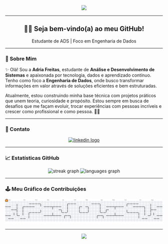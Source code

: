 <div align="center">
  <img height="200" src="https://camo.githubusercontent.com/592017f7b94aa0195d7ed768b2225bedd6bf625e66de55827da3ad88754fd10e/68747470733a2f2f6d65646961312e67697068792e636f6d2f6d656469612f76312e59326c6b505463354d4749334e6a457865576b324d47686e4e6a426b4d6a4635617a4e7a64576436636e646959577468647a526f4e575a7362474977646e706e4d326c7962795a6c634431324d563970626e526c636d35686246396e61575a66596e6c666157516d593351395a772f3236784277644975524a694149714877412f67697068792e676966"  />
</div>

---

<h2 align="center">👩‍💻 Seja bem-vindo(a) ao meu GitHub!</h2>

<p align="center">Estudante de ADS | Foco em Engenharia de Dados</p>

---

### 🌟 Sobre Mim

✨ Olá! Sou a **Adria Freitas**, estudante de **Análise e Desenvolvimento de Sistemas** e apaixonada por tecnologia, dados e aprendizado contínuo. Tenho como foco a **Engenharia de Dados**, onde busco transformar informações em valor através de soluções eficientes e bem estruturadas.

Atualmente, estou construindo minha base técnica com projetos práticos que unem teoria, curiosidade e propósito. Estou sempre em busca de desafios que me façam evoluir, trocar experiências com pessoas incríveis e crescer como profissional e como pessoa. 🚀💡

---

### 📲 Contato

<div align="center">
  <a href="https://www.linkedin.com/in/adriafreitascode/" target="_blank">
    <img src="https://img.shields.io/static/v1?message=LinkedIn&logo=linkedin&label=&color=0077B5&logoColor=white&labelColor=&style=for-the-badge" height="35" alt="linkedin logo"  />
  </a>
</div>

---

### 📈 Estatísticas GitHub

<div align="center">
  <img src="https://git-hub-streak-stats.vercel.app/?user=adriacode&theme=dracula&hide_border=false&border_radius=5" height="150" alt="streak graph" />
  <img src="https://github-readme-stats.vercel.app/api/top-langs?username=adriacode&locale=en&hide_title=false&layout=compact&card_width=320&langs_count=5&theme=dracula&hide_border=false" height="150" alt="languages graph" />
</div>

---

### 🕹️ Meu Gráfico de Contribuições

<picture>
  <source media="(prefers-color-scheme: dark)" srcset="https://raw.githubusercontent.com/adriacode/adriacode/output/pacman-contribution-graph-dark.svg">
  <source media="(prefers-color-scheme: light)" srcset="https://raw.githubusercontent.com/adriacode/adriacode/output/pacman-contribution-graph.svg">
  <img alt="pacman contribution graph" src="https://raw.githubusercontent.com/adriacode/adriacode/output/pacman-contribution-graph.svg">
</picture>

---

<div align="center">
  <img height="150" src="https://sdmntprnorthcentralus.oaiusercontent.com/files/00000000-ab28-622f-887d-de5a87676da4/raw?se=2025-04-13T19%3A54%3A59Z&sp=r&sv=2024-08-04&sr=b&scid=2beda562-173e-5ed5-a7b3-ea206fa1bed7&skoid=de76bc29-7017-43d4-8d90-7a49512bae0f&sktid=a48cca56-e6da-484e-a814-9c849652bcb3&skt=2025-04-13T14%3A31%3A01Z&ske=2025-04-14T14%3A31%3A01Z&sks=b&skv=2024-08-04&sig=bIlc3/fACW%2B2%2BU6Qlo/fYmJNxBUDOtvOLYglsdppWM4%3D"  />
</div>

